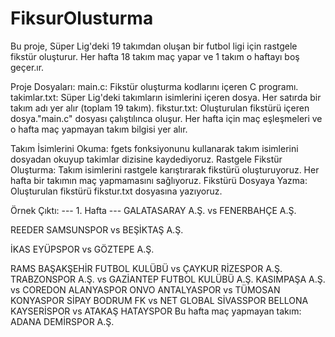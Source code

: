 # FiksurOlusturma

Bu proje, Süper Lig'deki 19 takımdan oluşan bir futbol ligi için rastgele fikstür oluşturur. Her hafta 18 takım maç yapar ve 1 takım o haftayı boş geçer.ır.

Proje Dosyaları:
main.c: Fikstür oluşturma kodlarını içeren C programı.
takimlar.txt: Süper Lig'deki takımların isimlerini içeren dosya. Her satırda bir takım adı yer alır (toplam 19 takım).
fikstur.txt: Oluşturulan fikstürü içeren dosya."main.c" dosyası çalıştılınca oluşur. Her hafta için maç eşleşmeleri ve o hafta maç yapmayan takım bilgisi yer alır.

  
Takım İsimlerini Okuma: fgets fonksiyonunu kullanarak takım isimlerini dosyadan okuyup takimlar dizisine kaydediyoruz.
Rastgele Fikstür Oluşturma: Takım isimlerini rastgele karıştırarak fikstürü oluşturuyoruz. Her hafta bir takımın maç yapmamasını sağlıyoruz.
Fikstürü Dosyaya Yazma: Oluşturulan fikstürü fikstur.txt dosyasına yazıyoruz.


Örnek Çıktı:
--- 1. Hafta ---
GALATASARAY A.Ş. vs FENERBAHÇE A.Ş.

REEDER SAMSUNSPOR vs BEŞİKTAŞ A.Ş.

İKAS EYÜPSPOR vs GÖZTEPE A.Ş.

RAMS BAŞAKŞEHİR FUTBOL KULÜBÜ vs ÇAYKUR RİZESPOR A.Ş.
TRABZONSPOR A.Ş. vs GAZİANTEP FUTBOL KULÜBÜ A.Ş.
KASIMPAŞA A.Ş. vs COREDON ALANYASPOR
ONVO ANTALYASPOR vs TÜMOSAN KONYASPOR
SİPAY BODRUM FK vs NET GLOBAL SİVASSPOR
BELLONA KAYSERİSPOR vs ATAKAŞ HATAYSPOR
Bu hafta maç yapmayan takım: ADANA DEMİRSPOR A.Ş.

